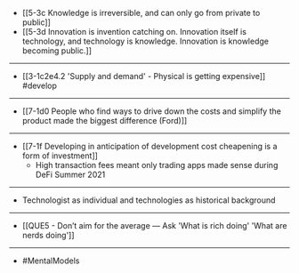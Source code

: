 - [[5-3c Knowledge is irreversible, and can only go from private to public]]
- [[5-3d Innovation is invention catching on. Innovation itself is technology, and technology is knowledge. Innovation is knowledge becoming public.]]
---
- [[3-1c2e4.2 'Supply and demand' - Physical is getting expensive]] #develop
---
- [[7-1d0 People who find ways to drive down the costs and simplify the product made the biggest difference (Ford)]]
---
- [[7-1f Developing in anticipation of development cost cheapening is a form of investment]]
  - High transaction fees meant only trading apps made sense during DeFi Summer 2021
---
- Technologist as individual and technologies as historical background
---
- [[QUE5 - Don’t aim for the average — Ask 'What is rich doing' 'What are nerds doing']]
---
- #MentalModels
